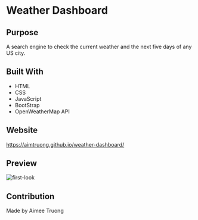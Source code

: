 # Weather Dashboard

## Purpose
A search engine to check the current weather and the next five days of any US city.

## Built With
* HTML
* CSS
* JavaScript
* BootStrap
* OpenWeatherMap API

## Website
https://aimtruong.github.io/weather-dashboard/

## Preview
![first-look](https://user-images.githubusercontent.com/95596045/152634083-7e524243-387d-40f6-87ba-e75c46466c7a.JPG)

## Contribution
Made by Aimee Truong
